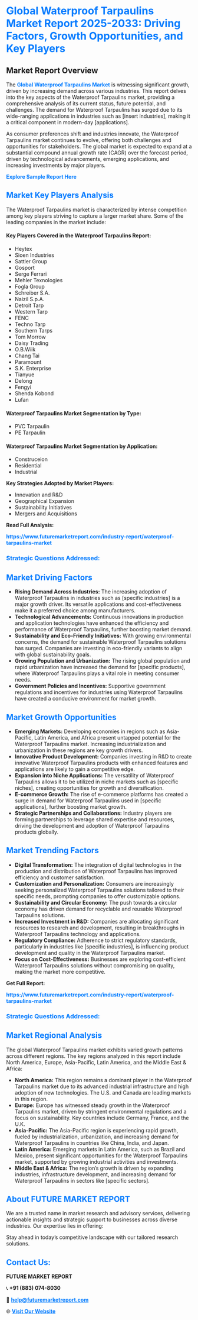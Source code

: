 <h1 style="color: #007BFF;">Global Waterproof Tarpaulins Market Report 2025-2033: Driving Factors, Growth Opportunities, and Key Players</h1>

<section id="overview">
<h2>Market Report Overview</h2>
<p>The <a href="https://www.futuremarketreport.com/industry-report/waterproof-tarpaulins-market" style="color: #007BFF; text-decoration: none;"><strong>Global Waterproof Tarpaulins Market</strong></a> is witnessing significant growth, driven by increasing demand across various industries. This report delves into the key aspects of the Waterproof Tarpaulins market, providing a comprehensive analysis of its current status, future potential, and challenges. The demand for Waterproof Tarpaulins has surged due to its wide-ranging applications in industries such as [insert industries], making it a critical component in modern-day [applications].</p>
<p>As consumer preferences shift and industries innovate, the Waterproof Tarpaulins market continues to evolve, offering both challenges and opportunities for stakeholders. The global market is expected to expand at a substantial compound annual growth rate (CAGR) over the forecast period, driven by technological advancements, emerging applications, and increasing investments by major players.</p>
</section>

<section id="overview">
<p><a href="https://www.futuremarketreport.com/request-sample/reportId=91894" style="color: #007BFF; text-decoration: none;"><strong>Explore Sample Report Here</strong></a></p>
</section>

<section id="key-players">
<h2 style="color: #007BFF;">Market Key Players Analysis</h2>
<p>The Waterproof Tarpaulins market is characterized by intense competition among key players striving to capture a larger market share. Some of the leading companies in the market include:</p>
<h4>Key Players Covered in the Waterproof Tarpaulins Report:</h4>
<ul><li>Heytex</li><li>Sioen Industries</li><li>Sattler Group</li><li>Gosport</li><li>Serge Ferrari</li><li>Mehler Texnologies</li><li>Fogla Group</li><li>Schreiber S.A.</li><li>Naizil S.p.A.</li><li>Detroit Tarp</li><li>Western Tarp</li><li>FENC</li><li>Techno Tarp</li><li>Southern Tarps</li><li>Tom Morrow</li><li>Daisy Trading</li><li>O.B.Wiik</li><li>Chang Tai</li><li>Paramount</li><li>S.K. Enterprise</li><li>Tianyue</li><li>Delong</li><li>Fengyi</li><li>Shenda Kobond</li><li>Lufan</li></ul>
<h4>Waterproof Tarpaulins Market Segmentation by Type:</h4>
<ul><li>PVC Tarpaulin</li><li>PE Tarpaulin</li></ul>

<h4>Waterproof Tarpaulins Market Segmentation by Application:</h4>
<ul><li>Construceion</li><li>Residential</li><li>Industrial</li></ul>
<p><strong>Key Strategies Adopted by Market Players:</strong></p>
<ul>
<li>Innovation and R&D</li>
<li>Geographical Expansion</li>
<li>Sustainability Initiatives</li>
<li>Mergers and Acquisitions</li>
</ul>
</section>

<section>
<p><strong>Read Full Analysis: </strong></p><a href="https://www.futuremarketreport.com/industry-report/waterproof-tarpaulins-market" style="color: #007BFF; text-decoration: none;"><strong>https://www.futuremarketreport.com/industry-report/waterproof-tarpaulins-market</strong></a>
<h3 style="color: #007BFF;">Strategic Questions Addressed:</h3>
</section>

<section id="driving-factors">
<h2 style="color: #007BFF;">Market Driving Factors</h2>
<ul>
<li><strong>Rising Demand Across Industries:</strong> The increasing adoption of Waterproof Tarpaulins in industries such as [specific industries] is a major growth driver. Its versatile applications and cost-effectiveness make it a preferred choice among manufacturers.</li>
<li><strong>Technological Advancements:</strong> Continuous innovations in production and application technologies have enhanced the efficiency and performance of Waterproof Tarpaulins, further boosting market demand.</li>
<li><strong>Sustainability and Eco-Friendly Initiatives:</strong> With growing environmental concerns, the demand for sustainable Waterproof Tarpaulins solutions has surged. Companies are investing in eco-friendly variants to align with global sustainability goals.</li>
<li><strong>Growing Population and Urbanization:</strong> The rising global population and rapid urbanization have increased the demand for [specific products], where Waterproof Tarpaulins plays a vital role in meeting consumer needs.</li>
<li><strong>Government Policies and Incentives:</strong> Supportive government regulations and incentives for industries using Waterproof Tarpaulins have created a conducive environment for market growth.</li>
</ul>
</section>

<section id="growth-opportunities">
<h2 style="color: #007BFF;">Market Growth Opportunities</h2>
<ul>
<li><strong>Emerging Markets:</strong> Developing economies in regions such as Asia-Pacific, Latin America, and Africa present untapped potential for the Waterproof Tarpaulins market. Increasing industrialization and urbanization in these regions are key growth drivers.</li>
<li><strong>Innovative Product Development:</strong> Companies investing in R&D to create innovative Waterproof Tarpaulins products with enhanced features and applications are likely to gain a competitive edge.</li>
<li><strong>Expansion into Niche Applications:</strong> The versatility of Waterproof Tarpaulins allows it to be utilized in niche markets such as [specific niches], creating opportunities for growth and diversification.</li>
<li><strong>E-commerce Growth:</strong> The rise of e-commerce platforms has created a surge in demand for Waterproof Tarpaulins used in [specific applications], further boosting market growth.</li>
<li><strong>Strategic Partnerships and Collaborations:</strong> Industry players are forming partnerships to leverage shared expertise and resources, driving the development and adoption of Waterproof Tarpaulins products globally.</li>
</ul>
</section>

<section id="trending-factors">
<h2 style="color: #007BFF;">Market Trending Factors</h2>
<ul>
<li><strong>Digital Transformation:</strong> The integration of digital technologies in the production and distribution of Waterproof Tarpaulins has improved efficiency and customer satisfaction.</li>
<li><strong>Customization and Personalization:</strong> Consumers are increasingly seeking personalized Waterproof Tarpaulins solutions tailored to their specific needs, prompting companies to offer customizable options.</li>
<li><strong>Sustainability and Circular Economy:</strong> The push towards a circular economy has driven demand for recyclable and reusable Waterproof Tarpaulins solutions.</li>
<li><strong>Increased Investment in R&D:</strong> Companies are allocating significant resources to research and development, resulting in breakthroughs in Waterproof Tarpaulins technology and applications.</li>
<li><strong>Regulatory Compliance:</strong> Adherence to strict regulatory standards, particularly in industries like [specific industries], is influencing product development and quality in the Waterproof Tarpaulins market.</li>
<li><strong>Focus on Cost-Effectiveness:</strong> Businesses are exploring cost-efficient Waterproof Tarpaulins solutions without compromising on quality, making the market more competitive.</li>
</ul>
</section>

<section>
<p><strong>Get Full Report: </strong></p><a href="https://www.futuremarketreport.com/industry-report/waterproof-tarpaulins-market" style="color: #007BFF; text-decoration: none;"><strong>https://www.futuremarketreport.com/industry-report/waterproof-tarpaulins-market</strong></a>
<h3 style="color: #007BFF;">Strategic Questions Addressed:</h3>
</section>


<section id="regional-analysis">
<h2 style="color: #007BFF;">Market Regional Analysis</h2>
<p>The global Waterproof Tarpaulins market exhibits varied growth patterns across different regions. The key regions analyzed in this report include North America, Europe, Asia-Pacific, Latin America, and the Middle East & Africa:</p>
<ul>
<li><strong>North America:</strong> This region remains a dominant player in the Waterproof Tarpaulins market due to its advanced industrial infrastructure and high adoption of new technologies. The U.S. and Canada are leading markets in this region.</li>
<li><strong>Europe:</strong> Europe has witnessed steady growth in the Waterproof Tarpaulins market, driven by stringent environmental regulations and a focus on sustainability. Key countries include Germany, France, and the U.K.</li>
<li><strong>Asia-Pacific:</strong> The Asia-Pacific region is experiencing rapid growth, fueled by industrialization, urbanization, and increasing demand for Waterproof Tarpaulins in countries like China, India, and Japan.</li>
<li><strong>Latin America:</strong> Emerging markets in Latin America, such as Brazil and Mexico, present significant opportunities for the Waterproof Tarpaulins market, supported by growing industrial activities and investments.</li>
<li><strong>Middle East & Africa:</strong> The region’s growth is driven by expanding industries, infrastructure development, and increasing demand for Waterproof Tarpaulins in sectors like [specific sectors].</li>
</ul>
</section>

<footer>
<h2 style="color: #007BFF;">About FUTURE MARKET REPORT</h2>
<p>We are a trusted name in market research and advisory services, delivering actionable insights and strategic support to businesses across diverse industries. Our expertise lies in offering:</p>

<p>Stay ahead in today’s competitive landscape with our tailored research solutions.</p>

<h2 style="color: #007BFF;">Contact Us:</h2>
<p><strong>FUTURE MARKET REPORT</strong></p>
<p>📞 <strong>+91 (883) 074-8030</strong></p>
<p>📧 <strong><a href="mailto:help@futuremarketreport.com" style="color: #007BFF;">help@futuremarketreport.com</a></strong></p>
<p>🌐 <strong><a href="https://www.futuremarketreport.com/" style="color: #007BFF;">Visit Our Website</a></strong></p>
</footer>